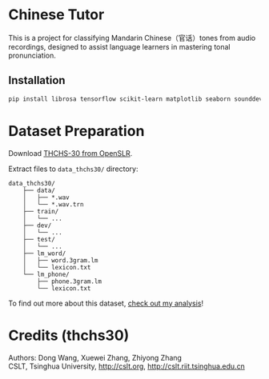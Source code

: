 # Chinese Tutor
This is a project for classifying Mandarin Chinese（官话）tones from audio recordings, designed to assist language learners in mastering tonal pronunciation.

## Installation

```bash
pip install librosa tensorflow scikit-learn matplotlib seaborn sounddevice pydub
```

# Dataset Preparation
Download [THCHS-30 from OpenSLR](https://www.openslr.org/18/).

Extract files to `data_thchs30/` directory:

```
data_thchs30/
    ├── data/
    │   ├── *.wav
    │   └── *.wav.trn
    ├── train/
    │   └── ...
    ├── dev/
    │   └── ...
    ├── test/
    │   └── ...
    ├── lm_word/
    │   ├── word.3gram.lm
    │   └── lexicon.txt
    └── lm_phone/
        ├── phone.3gram.lm
        └── lexicon.txt
```

To find out more about this dataset, [check out my analysis](data_thchs30.ipynb)!

# Credits (thchs30)
Authors: Dong Wang, Xuewei Zhang, Zhiyong Zhang <br/>
CSLT, Tsinghua University, http://cslt.org, http://cslt.riit.tsinghua.edu.cn
